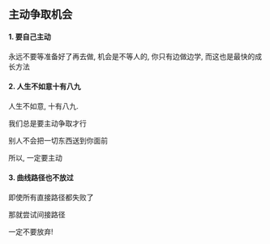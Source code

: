 ## 主动争取机会

#### 1. 要自己主动

永远不要等准备好了再去做, 机会是不等人的, 你只有边做边学, 而这也是最快的成长方法

#### 2. 人生不如意十有八九

人生不如意, 十有八九. 

我们总是要主动争取才行

别人不会把一切东西送到你面前

所以, 一定要主动

#### 3. 曲线路径也不放过

即使所有直接路径都失败了

那就尝试间接路径

一定不要放弃!